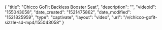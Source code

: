 {
    "title": "Chicco GoFit Backless Booster Seat",
    "description": "",
    "videoid": "155043058",
    "date_created": "1521475862",
    "date_modified": "1521825959",
    "type": "captivate",
    "layout": "video",
    "url": "\/v\/chicco-gofit-sizzle-sd-mp4\/155043058"
}
